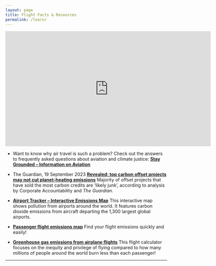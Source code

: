 ```yaml
---
layout: page
title: Flight Facts & Resources
permalink: /learn/
---
```


<p><iframe src="https://player.vimeo.com/video/5369286?title=0&byline=0" loading="lazy" width="640" height="360" frameborder="0" allowfullscreen></iframe></p>

- Want to know why air travel is such a problem? Check out the answers to frequently asked questions about aviation and climate justice: [**Stay Grounded – Information on Aviation**](https://stay-grounded.org/information-on-aviation/)

- The Guardian, 19 September 2023 [**Revealed: top carbon offset projects may not cut planet-heating emissions**](https://www.theguardian.com/environment/2023/sep/19/revealed-top-carbon-offset-projects-may-not-cut-planet-heating-emissions) Majority of offset projects that have sold the most carbon credits are ‘likely junk’, according to analysis by Corporate Accountability and *The Guardian*.

- [**Airport Tracker – Interactive Emissions Map**](https://airporttracker.org) This interactive map shows pollution from airports around the world. It features carbon dioxide emissions from aircraft departing the 1,300 largest global airports.
  
- [**Passenger flight emissions map**](https://flightemissionmap.org/) Find your flight emissions quickly and easily!
  
- [**Greenhouse gas emissions from airplane flights**](http://engaging-data.com/airplane-emissions/) This flight calculator focuses on the inequity and privilege of flying compared to how many millions of people around the world burn less than each passenger!

***
